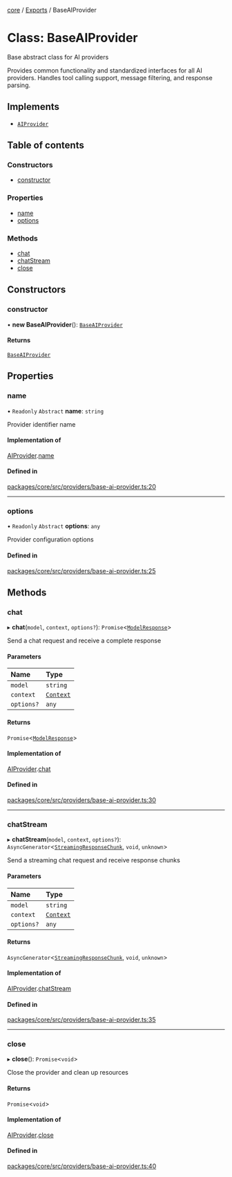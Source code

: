 <!-- 
 ⚠️  AUTO-GENERATED FILE - DO NOT EDIT MANUALLY
 This file is automatically generated by scripts/docs-generator.js
 To make changes, edit the source TypeScript files or update the generator script
-->

[core](../../) / [Exports](../modules) / BaseAIProvider

# Class: BaseAIProvider

Base abstract class for AI providers

Provides common functionality and standardized interfaces for all AI providers.
Handles tool calling support, message filtering, and response parsing.

## Implements

- [`AIProvider`](../interfaces/AIProvider)

## Table of contents

### Constructors

- [constructor](BaseAIProvider#constructor)

### Properties

- [name](BaseAIProvider#name)
- [options](BaseAIProvider#options)

### Methods

- [chat](BaseAIProvider#chat)
- [chatStream](BaseAIProvider#chatstream)
- [close](BaseAIProvider#close)

## Constructors

### constructor

• **new BaseAIProvider**(): [`BaseAIProvider`](BaseAIProvider)

#### Returns

[`BaseAIProvider`](BaseAIProvider)

## Properties

### name

• `Readonly` `Abstract` **name**: `string`

Provider identifier name

#### Implementation of

[AIProvider](../interfaces/AIProvider).[name](../interfaces/AIProvider#name)

#### Defined in

[packages/core/src/providers/base-ai-provider.ts:20](https://github.com/woojubb/robota/blob/99dadbf06916eba8bc2a112b20eb18f9ab438c3e/packages/core/src/providers/base-ai-provider.ts#L20)

___

### options

• `Readonly` `Abstract` **options**: `any`

Provider configuration options

#### Defined in

[packages/core/src/providers/base-ai-provider.ts:25](https://github.com/woojubb/robota/blob/99dadbf06916eba8bc2a112b20eb18f9ab438c3e/packages/core/src/providers/base-ai-provider.ts#L25)

## Methods

### chat

▸ **chat**(`model`, `context`, `options?`): `Promise`\<[`ModelResponse`](../interfaces/ModelResponse)\>

Send a chat request and receive a complete response

#### Parameters

| Name | Type |
| :------ | :------ |
| `model` | `string` |
| `context` | [`Context`](../interfaces/Context) |
| `options?` | `any` |

#### Returns

`Promise`\<[`ModelResponse`](../interfaces/ModelResponse)\>

#### Implementation of

[AIProvider](../interfaces/AIProvider).[chat](../interfaces/AIProvider#chat)

#### Defined in

[packages/core/src/providers/base-ai-provider.ts:30](https://github.com/woojubb/robota/blob/99dadbf06916eba8bc2a112b20eb18f9ab438c3e/packages/core/src/providers/base-ai-provider.ts#L30)

___

### chatStream

▸ **chatStream**(`model`, `context`, `options?`): `AsyncGenerator`\<[`StreamingResponseChunk`](../interfaces/StreamingResponseChunk), `void`, `unknown`\>

Send a streaming chat request and receive response chunks

#### Parameters

| Name | Type |
| :------ | :------ |
| `model` | `string` |
| `context` | [`Context`](../interfaces/Context) |
| `options?` | `any` |

#### Returns

`AsyncGenerator`\<[`StreamingResponseChunk`](../interfaces/StreamingResponseChunk), `void`, `unknown`\>

#### Implementation of

[AIProvider](../interfaces/AIProvider).[chatStream](../interfaces/AIProvider#chatstream)

#### Defined in

[packages/core/src/providers/base-ai-provider.ts:35](https://github.com/woojubb/robota/blob/99dadbf06916eba8bc2a112b20eb18f9ab438c3e/packages/core/src/providers/base-ai-provider.ts#L35)

___

### close

▸ **close**(): `Promise`\<`void`\>

Close the provider and clean up resources

#### Returns

`Promise`\<`void`\>

#### Implementation of

[AIProvider](../interfaces/AIProvider).[close](../interfaces/AIProvider#close)

#### Defined in

[packages/core/src/providers/base-ai-provider.ts:40](https://github.com/woojubb/robota/blob/99dadbf06916eba8bc2a112b20eb18f9ab438c3e/packages/core/src/providers/base-ai-provider.ts#L40)
